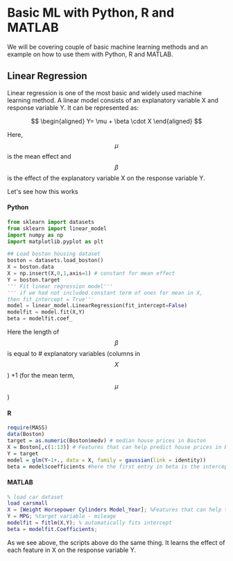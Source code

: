 # Basic ML with Python, R and MATLAB

We will be covering couple of basic machine learning methods and an example on how to use them with Python, R and MATLAB.
##  Linear Regression

Linear regression is one of the most basic and widely used machine learning method. A linear model consists of an explanatory variable X and response variable Y. It can be represented as:

$$
\begin{aligned}
Y= \mu + \beta \cdot X
\end{aligned}
$$

Here, $$\mu$$ is the mean effect and $$\beta$$ is the effect of the explanatory variable X on the response variable Y.

Let's see how this works


#### Python
```python
from sklearn import datasets
from sklearn import linear_model
import numpy as np
import matplotlib.pyplot as plt

## Load boston housing dataset
boston = datasets.load_boston()
X = boston.data
X = np.insert(X,0,1,axis=1) # constant for mean effect
Y = boston.target
''' Fit linear regression model'''
''' if we had not included constant term of ones for mean in X,
then fit_intercept = True'''
model = linear_model.LinearRegression(fit_intercept=False) 
modelfit = model.fit(X,Y)
beta = modelfit.coef_
```
Here the length of $$\beta$$ is equal to # explanatory variables (columns in  $$X$$) +1 (for the mean term, $$\mu$$)

#### R
```R
require(MASS)
data(Boston)
target = as.numeric(Boston$medv) # median house prices in Boston
X = Boston[,c(1:13)] # Features that can help predict house prices in Boston
Y = target
model = glm(Y~1+., data = X, family = gaussian(link = identity))
beta = model$coefficients #here the first entry in beta is the intercept/mean effect term
```

#### MATLAB
```matlab
% load car dataset
load carsmall
X = [Weight Horsepower Cylinders Model_Year]; %Features that can help to predict mileage of a car
Y = MPG; %target variable - mileage
modelfit = fitlm(X,Y); % automatically fits intercept
beta = modelfit.Coefficients;
```
As we see above, the scripts above do the same thing. It learns the effect of each feature in X on the response variable Y.

